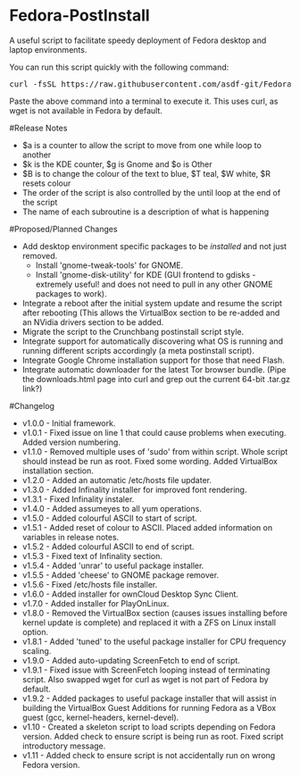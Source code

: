 Fedora-PostInstall
==================

A useful script to facilitate speedy deployment of Fedora desktop and laptop environments.

You can run this script quickly with the following command:
<pre>curl -fsSL https://raw.githubusercontent.com/asdf-git/Fedora-PostInstall/master/fedora.sh | sudo sh</pre>

Paste the above command into a terminal to execute it. This uses curl, as wget is not available in Fedora by default.


#Release Notes
- $a is a counter to allow the script to move from one while loop to another
- $k is the KDE counter, $g is Gnome and $o is Other
- $B is to change the colour of the text to blue, $T teal, $W white, $R resets colour
- The order of the script is also controlled by the until loop at the end of the script
- The name of each subroutine is a description of what is happening


#Proposed/Planned Changes
- Add desktop environment specific packages to be *installed* and not just removed.
  - Install 'gnome-tweak-tools' for GNOME.
  - Install 'gnome-disk-utility' for KDE (GUI frontend to gdisks - extremely useful! and does not need to pull in any other GNOME packages to work).
- Integrate a reboot after the initial system update and resume the script after rebooting (This allows the VirtualBox section to be re-added and an NVidia drivers section to be added.
- Migrate the script to the Crunchbang postinstall script style.
- Integrate support for automatically discovering what OS is running and running different scripts accordingly (a meta postinstall script).
- Integrate Google Chrome installation support for those that need Flash.
- Integrate automatic downloader for the latest Tor browser bundle. (Pipe the downloads.html page into curl and grep out the current 64-bit .tar.gz link?)


#Changelog
- v1.0.0 - Initial framework.
- v1.0.1 - Fixed issue on line 1 that could cause problems when executing. Added version numbering.
- v1.1.0 - Removed multiple uses of 'sudo' from within script. Whole script should instead be run as root. Fixed some wording. Added VirtualBox installation section.
- v1.2.0 - Added an automatic /etc/hosts file updater.
- v1.3.0 - Added Infinality installer for improved font rendering.
- v1.3.1 - Fixed Infinality instaler.
- v1.4.0 - Added assumeyes to all yum operations.
- v1.5.0 - Added colourful ASCII to start of script.
- v1.5.1 - Added reset of colour to ASCII. Placed added information on variables in release notes.
- v1.5.2 - Added colourful ASCII to end of script.
- v1.5.3 - Fixed text of Infinality section.
- v1.5.4 - Added 'unrar' to useful package installer.
- v1.5.5 - Added 'cheese' to GNOME package remover.
- v1.5.6 - Fixed /etc/hosts file installer.
- v1.6.0 - Added installer for ownCloud Desktop Sync Client.
- v1.7.0 - Added installer for PlayOnLinux.
- v1.8.0 - Removed the VirtualBox section (causes issues installing before kernel update is complete) and replaced it with a ZFS on Linux install option.
- v1.8.1 - Added 'tuned' to the useful package installer for CPU frequency scaling.
- v1.9.0 - Added auto-updating ScreenFetch to end of script.
- v1.9.1 - Fixed issue with ScreenFetch looping instead of terminating script. Also swapped wget for curl as wget is not part of Fedora by default.
- v1.9.2 - Added packages to useful package installer that will assist in building the VirtualBox Guest Additions for running Fedora as a VBox guest (gcc, kernel-headers, kernel-devel).
- v1.10 - Created a skeleton script to load scripts depending on Fedora version. Added check to ensure script is being run as root. Fixed script introductory message.
- v1.11 - Added check to ensure script is not accidentally run on wrong Fedora version.
